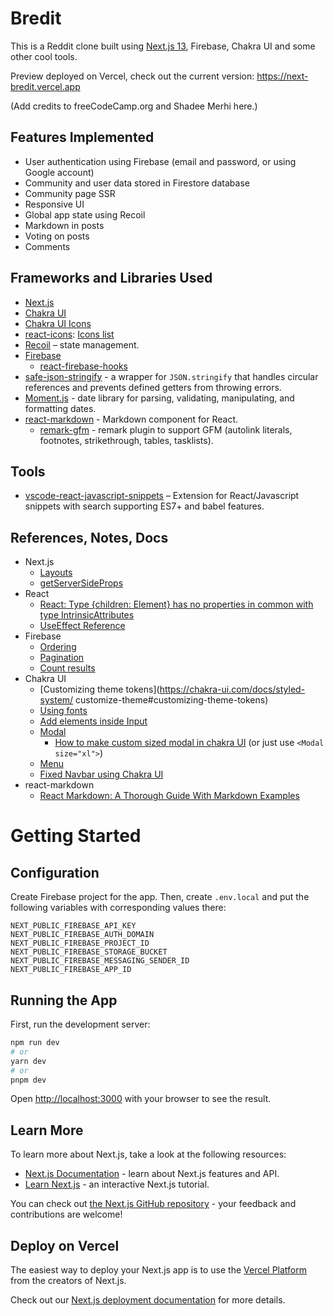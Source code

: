 # Bredit

This is a Reddit clone built using [Next.js 13](https://nextjs.org/), Firebase, Chakra UI and some other cool tools.

Preview deployed on Vercel, check out the current version: https://next-bredit.vercel.app

(Add credits to freeCodeCamp.org and Shadee Merhi here.)

## Features Implemented

- User authentication using Firebase (email and password, or using Google account)
- Community and user data stored in Firestore database
- Community page SSR
- Responsive UI
- Global app state using Recoil
- Markdown in posts
- Voting on posts
- Comments

## Frameworks and Libraries Used

- [Next.js](https://nextjs.org/)
- [Chakra UI](https://chakra-ui.com/)
- [Chakra UI Icons](https://chakra-ui.com/getting-started/cra-guide#using-chakra-icons)
- [react-icons](https://www.npmjs.com/package/react-icons): [Icons list](https://react-icons.github.io/react-icons/)
- [Recoil](https://recoiljs.org/) – state management.
- [Firebase](https://console.firebase.google.com/)
  - [react-firebase-hooks](https://www.npmjs.com/package/react-firebase-hooks)
- [safe-json-stringify](https://www.npmjs.com/package/safe-json-stringify) - a wrapper for `JSON.stringify` that handles circular references and prevents defined getters from throwing errors.
- [Moment.js](https://www.npmjs.com/package/moment) - date library for parsing, validating, manipulating, and formatting dates.
- [react-markdown](https://github.com/remarkjs/react-markdown) - Markdown component for React.
  - [remark-gfm](https://github.com/remarkjs/remark-gfm) - remark plugin to support GFM (autolink literals, footnotes, strikethrough, tables, tasklists).

## Tools

- [vscode-react-javascript-snippets](https://github.com/ults-io/vscode-react-javascript-snippets) – Extension for React/Javascript snippets with search supporting ES7+ and babel features.

## References, Notes, Docs

- Next.js
  - [Layouts](https://nextjs.org/docs/app/building-your-application/routing/pages-and-layouts#layouts)
  - [getServerSideProps](https://nextjs.org/docs/pages/building-your-application/data-fetching/get-server-side-props)
- React
  - [React: Type {children: Element} has no properties in common with type IntrinsicAttributes](https://bobbyhadz.com/blog/react-type-children-has-no-properties-in-common)
  - [UseEffect Reference](https://react.dev/reference/react/useEffect#reference)
- Firebase
  - [Ordering](https://firebase.google.com/docs/firestore/query-data/order-limit-data?hl=en#order_and_limit_data)
  - [Pagination](https://firebase.google.com/docs/firestore/query-data/query-cursors)
  - [Count results](https://firebase.google.com/docs/firestore/query-data/aggregation-queries?hl=en#use_the_count_aggregatio)
- Chakra UI
  - [Customizing theme tokens](https://chakra-ui.com/docs/styled-system/
    customize-theme#customizing-theme-tokens)
  - [Using fonts](https://chakra-ui.com/community/recipes/using-fonts)
  - [Add elements inside Input](https://chakra-ui.com/docs/components/input/usage#add-elements-inside-input)
  - [Modal](https://chakra-ui.com/docs/components/modal/usage#usage)
    - [How to make custom sized modal in chakra UI](https://stackoverflow.com/questions/70040397/how-to-make-custom-sized-modal-in-chakra-ui) (or just use `<Modal size="xl">`)
  - [Menu](https://chakra-ui.com/docs/components/menu/usage#usage)
  - [Fixed Navbar using Chakra UI](https://dev.to/shriram27/fixed-navbar-using-chakra-ui-4i7b)
- react-markdown
  - [React Markdown: A Thorough Guide With Markdown Examples](https://www.copycat.dev/blog/react-markdown/)

# Getting Started

## Configuration

Create Firebase project for the app. Then, create `.env.local` and put the following variables with corresponding values there:

```
NEXT_PUBLIC_FIREBASE_API_KEY
NEXT_PUBLIC_FIREBASE_AUTH_DOMAIN
NEXT_PUBLIC_FIREBASE_PROJECT_ID
NEXT_PUBLIC_FIREBASE_STORAGE_BUCKET
NEXT_PUBLIC_FIREBASE_MESSAGING_SENDER_ID
NEXT_PUBLIC_FIREBASE_APP_ID
```

## Running the App

First, run the development server:

```bash
npm run dev
# or
yarn dev
# or
pnpm dev
```

Open [http://localhost:3000](http://localhost:3000) with your browser to see the result.

## Learn More

To learn more about Next.js, take a look at the following resources:

- [Next.js Documentation](https://nextjs.org/docs) - learn about Next.js features and API.
- [Learn Next.js](https://nextjs.org/learn) - an interactive Next.js tutorial.

You can check out [the Next.js GitHub repository](https://github.com/vercel/next.js/) - your feedback and contributions are welcome!

## Deploy on Vercel

The easiest way to deploy your Next.js app is to use the [Vercel Platform](https://vercel.com/new?utm_medium=default-template&filter=next.js&utm_source=create-next-app&utm_campaign=create-next-app-readme) from the creators of Next.js.

Check out our [Next.js deployment documentation](https://nextjs.org/docs/deployment) for more details.
